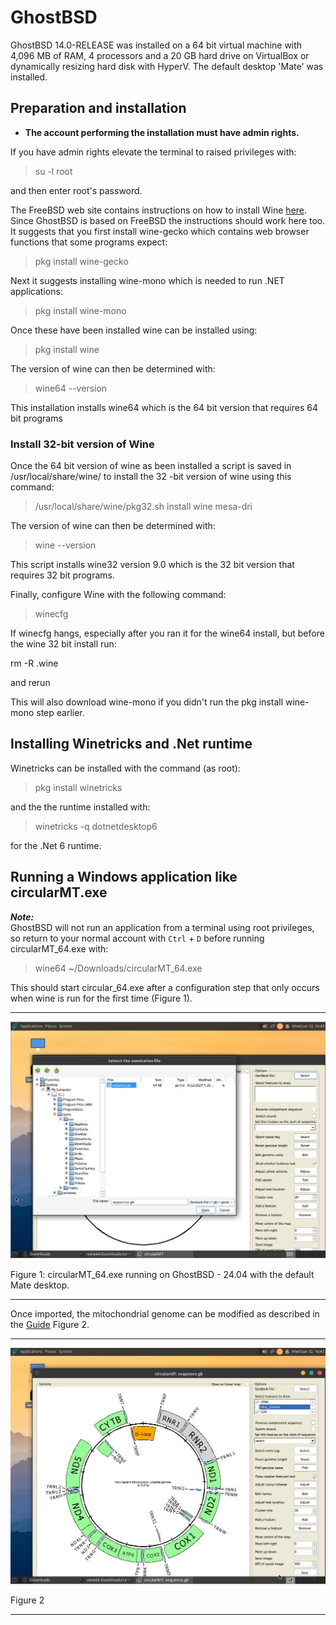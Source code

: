 # GhostBSD 
GhostBSD 14.0-RELEASE was installed on a 64 bit virtual machine with 4,096 MB of RAM, 4 processors and a 20 GB hard drive on VirtualBox or  dynamically resizing hard disk with HyperV. The default desktop 'Mate' was installed.

## Preparation and installation

* **The account performing the installation must have admin rights.**

If you have admin rights elevate the terminal to raised privileges with:

> su -l root

and then enter root's password.

The FreeBSD web site contains instructions on how to install Wine [here](https://docs.freebsd.org/en/books/handbook/wine/). Since GhostBSD is based on FreeBSD the instructions should work here too. It suggests that you first install wine-gecko which contains web browser functions that some programs expect:

>pkg install wine-gecko

Next it suggests installing wine-mono which is needed to run .NET applications:

> pkg install wine-mono

Once these have been installed wine can be installed using:

> pkg install wine

The version of wine can then be determined with:

> wine64 --version

This installation installs wine64 which is the 64 bit version that requires 64 bit programs 


### Install 32-bit version of Wine

Once the 64  bit version of wine as been installed a script is saved in /usr/local/share/wine/ to install the 32 -bit version of wine using this command:

> /usr/local/share/wine/pkg32.sh install wine mesa-dri

The version of wine can then be determined with:

> wine --version 

This script installs wine32 version 9.0 which is the 32 bit version that requires 32 bit programs.

Finally, configure Wine with the following command:

> winecfg

If winecfg hangs, especially after you ran it for the wine64 install, but before the wine 32 bit install run:

rm -R .wine 

and rerun

This will also download wine-mono if you didn't run the pkg install wine-mono step earlier.

## Installing Winetricks and .Net runtime

Winetricks can be installed with the command (as root):

>  pkg install winetricks

and the the runtime installed with:

> winetricks -q dotnetdesktop6

for the .Net 6 runtime.

## Running a Windows application like circularMT.exe

***Note:***  
GhostBSD will not run an application from a terminal using root privileges, so return to your normal account with ```Ctrl``` + ```D``` before running circularMT_64.exe with:

> wine64 ~/Downloads/circularMT_64.exe

This should start circular_64.exe after a configuration step that only occurs when wine is run for the first time (Figure 1).

<hr />

![Figure 1](images/GhostBSD_24-04_figure1.jpg)

Figure 1: circularMT_64.exe running on GhostBSD - 24.04 with the default Mate desktop.

<hr />

Once imported, the mitochondrial genome can be modified as described in the [Guide](https://github.com/msjimc/circularMT/tree/master/Guide/README.md) Figure 2.

<hr />

![Figure 2](images/GhostBSD_24-04_figure2.jpg)

Figure 2

<hr />
